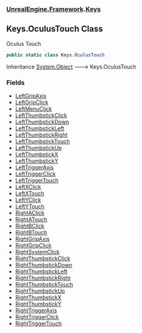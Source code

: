 ### [UnrealEngine.Framework](./UnrealEngine-Framework.md 'UnrealEngine.Framework').[Keys](./Keys.md 'UnrealEngine.Framework.Keys')
## Keys.OculusTouch Class
Oculus Touch  
```csharp
public static class Keys.OculusTouch
```
Inheritance [System.Object](https://docs.microsoft.com/en-us/dotnet/api/System.Object 'System.Object') &#129106; Keys.OculusTouch  
### Fields
- [LeftGripAxis](./Keys-OculusTouch-LeftGripAxis.md 'UnrealEngine.Framework.Keys.OculusTouch.LeftGripAxis')
- [LeftGripClick](./Keys-OculusTouch-LeftGripClick.md 'UnrealEngine.Framework.Keys.OculusTouch.LeftGripClick')
- [LeftMenuClick](./Keys-OculusTouch-LeftMenuClick.md 'UnrealEngine.Framework.Keys.OculusTouch.LeftMenuClick')
- [LeftThumbstickClick](./Keys-OculusTouch-LeftThumbstickClick.md 'UnrealEngine.Framework.Keys.OculusTouch.LeftThumbstickClick')
- [LeftThumbstickDown](./Keys-OculusTouch-LeftThumbstickDown.md 'UnrealEngine.Framework.Keys.OculusTouch.LeftThumbstickDown')
- [LeftThumbstickLeft](./Keys-OculusTouch-LeftThumbstickLeft.md 'UnrealEngine.Framework.Keys.OculusTouch.LeftThumbstickLeft')
- [LeftThumbstickRight](./Keys-OculusTouch-LeftThumbstickRight.md 'UnrealEngine.Framework.Keys.OculusTouch.LeftThumbstickRight')
- [LeftThumbstickTouch](./Keys-OculusTouch-LeftThumbstickTouch.md 'UnrealEngine.Framework.Keys.OculusTouch.LeftThumbstickTouch')
- [LeftThumbstickUp](./Keys-OculusTouch-LeftThumbstickUp.md 'UnrealEngine.Framework.Keys.OculusTouch.LeftThumbstickUp')
- [LeftThumbstickX](./Keys-OculusTouch-LeftThumbstickX.md 'UnrealEngine.Framework.Keys.OculusTouch.LeftThumbstickX')
- [LeftThumbstickY](./Keys-OculusTouch-LeftThumbstickY.md 'UnrealEngine.Framework.Keys.OculusTouch.LeftThumbstickY')
- [LeftTriggerAxis](./Keys-OculusTouch-LeftTriggerAxis.md 'UnrealEngine.Framework.Keys.OculusTouch.LeftTriggerAxis')
- [LeftTriggerClick](./Keys-OculusTouch-LeftTriggerClick.md 'UnrealEngine.Framework.Keys.OculusTouch.LeftTriggerClick')
- [LeftTriggerTouch](./Keys-OculusTouch-LeftTriggerTouch.md 'UnrealEngine.Framework.Keys.OculusTouch.LeftTriggerTouch')
- [LeftXClick](./Keys-OculusTouch-LeftXClick.md 'UnrealEngine.Framework.Keys.OculusTouch.LeftXClick')
- [LeftXTouch](./Keys-OculusTouch-LeftXTouch.md 'UnrealEngine.Framework.Keys.OculusTouch.LeftXTouch')
- [LeftYClick](./Keys-OculusTouch-LeftYClick.md 'UnrealEngine.Framework.Keys.OculusTouch.LeftYClick')
- [LeftYTouch](./Keys-OculusTouch-LeftYTouch.md 'UnrealEngine.Framework.Keys.OculusTouch.LeftYTouch')
- [RightAClick](./Keys-OculusTouch-RightAClick.md 'UnrealEngine.Framework.Keys.OculusTouch.RightAClick')
- [RightATouch](./Keys-OculusTouch-RightATouch.md 'UnrealEngine.Framework.Keys.OculusTouch.RightATouch')
- [RightBClick](./Keys-OculusTouch-RightBClick.md 'UnrealEngine.Framework.Keys.OculusTouch.RightBClick')
- [RightBTouch](./Keys-OculusTouch-RightBTouch.md 'UnrealEngine.Framework.Keys.OculusTouch.RightBTouch')
- [RightGripAxis](./Keys-OculusTouch-RightGripAxis.md 'UnrealEngine.Framework.Keys.OculusTouch.RightGripAxis')
- [RightGripClick](./Keys-OculusTouch-RightGripClick.md 'UnrealEngine.Framework.Keys.OculusTouch.RightGripClick')
- [RightSystemClick](./Keys-OculusTouch-RightSystemClick.md 'UnrealEngine.Framework.Keys.OculusTouch.RightSystemClick')
- [RightThumbstickClick](./Keys-OculusTouch-RightThumbstickClick.md 'UnrealEngine.Framework.Keys.OculusTouch.RightThumbstickClick')
- [RightThumbstickDown](./Keys-OculusTouch-RightThumbstickDown.md 'UnrealEngine.Framework.Keys.OculusTouch.RightThumbstickDown')
- [RightThumbstickLeft](./Keys-OculusTouch-RightThumbstickLeft.md 'UnrealEngine.Framework.Keys.OculusTouch.RightThumbstickLeft')
- [RightThumbstickRight](./Keys-OculusTouch-RightThumbstickRight.md 'UnrealEngine.Framework.Keys.OculusTouch.RightThumbstickRight')
- [RightThumbstickTouch](./Keys-OculusTouch-RightThumbstickTouch.md 'UnrealEngine.Framework.Keys.OculusTouch.RightThumbstickTouch')
- [RightThumbstickUp](./Keys-OculusTouch-RightThumbstickUp.md 'UnrealEngine.Framework.Keys.OculusTouch.RightThumbstickUp')
- [RightThumbstickX](./Keys-OculusTouch-RightThumbstickX.md 'UnrealEngine.Framework.Keys.OculusTouch.RightThumbstickX')
- [RightThumbstickY](./Keys-OculusTouch-RightThumbstickY.md 'UnrealEngine.Framework.Keys.OculusTouch.RightThumbstickY')
- [RightTriggerAxis](./Keys-OculusTouch-RightTriggerAxis.md 'UnrealEngine.Framework.Keys.OculusTouch.RightTriggerAxis')
- [RightTriggerClick](./Keys-OculusTouch-RightTriggerClick.md 'UnrealEngine.Framework.Keys.OculusTouch.RightTriggerClick')
- [RightTriggerTouch](./Keys-OculusTouch-RightTriggerTouch.md 'UnrealEngine.Framework.Keys.OculusTouch.RightTriggerTouch')
